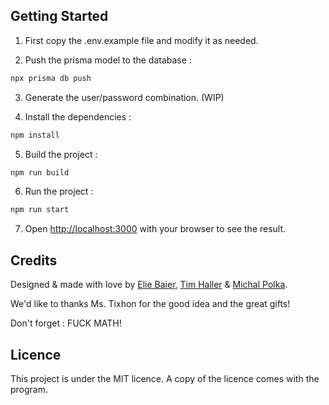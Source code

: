 ## Getting Started

1. First copy the .env.example file and modify it as needed.

2. Push the prisma model to the database :

```bash
npx prisma db push
```

3. Generate the user/password combination. (WIP)

4. Install the dependencies :

```bash
npm install
```

5. Build the project :

```bash
npm run build
```

6. Run the project :

```bash
npm run start
```

7. Open [http://localhost:3000](http://localhost:3000) with your browser to see the result.

## Credits

Designed & made with love by [Elie Baier](https://github.com/fayorg), [Tim Haller](https://github.com/timhaller) & [Michal Polka](https://github.com/michalpolka).

We'd like to thanks Ms. Tixhon for the good idea and the great gifts!

Don't forget : FUCK MATH!

## Licence

This project is under the MIT licence. A copy of the licence comes with the program.
